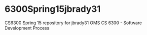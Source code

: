 # 6300Spring15jbrady31
CS6300 Spring 15 repository for jbrady31
OMS CS 6300 - Software Development Process
